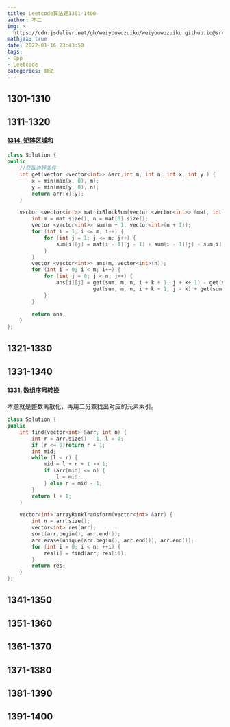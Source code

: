 ```yaml
---
title: Leetcode算法题1301-1400
author: 不二
img: >-
  https://cdn.jsdelivr.net/gh/weiyouwozuiku/weiyouwozuiku.github.io@src/source/_posts/PageImg/算法/Leetcode算法题1301-1400.jpeg
mathjax: true
date: 2022-01-16 23:43:50
tags: 
- Cpp
- Leetcode
categories: 算法
---
```


## 1301-1310
## 1311-1320

#### [1314. 矩阵区域和](https://leetcode-cn.com/problems/matrix-block-sum/)

```cpp
class Solution {
public:
    //获取边界条件
    int get(vector <vector<int>> &arr,int m, int n, int x, int y ) {
        x = min(max(x, 0), m);
        y = min(max(y, 0), n);
        return arr[x][y];
    }

    vector <vector<int>> matrixBlockSum(vector <vector<int>> &mat, int k) {
        int m = mat.size(), n = mat[0].size();
        vector <vector<int>> sum(m + 1, vector<int>(n + 1));
        for (int i = 1; i <= m; i++) {
            for (int j = 1; j <= n; j++) {
                sum[i][j] = mat[i - 1][j - 1] + sum[i - 1][j] + sum[i][j - 1] - sum[i - 1][j - 1];
            }
        }
        vector <vector<int>> ans(m, vector<int>(n));
        for (int i = 0; i < m; i++) {
            for (int j = 0; j < n; j++) {
                ans[i][j] = get(sum, m, n, i + k + 1, j + k+ 1) - get(sum, m, n, i - k, j + k + 1) -
                            get(sum, m, n, i + k + 1, j - k) + get(sum, m, n, i - k, j - k);
            }
        }

        return ans;
    }
};
```



## 1321-1330
## 1331-1340

#### [1331. 数组序号转换](https://leetcode-cn.com/problems/rank-transform-of-an-array/)

本题就是整数离散化，再用二分查找出对应的元素索引。

```cpp
class Solution {
public:
    int find(vector<int> &arr, int n) {
        int r = arr.size() - 1, l = 0;
        if (r <= 0)return r + 1;
        int mid;
        while (l < r) {
            mid = l + r + 1 >> 1;
            if (arr[mid] <= n) {
                l = mid;
            } else r = mid - 1;
        }
        return l + 1;
    }

    vector<int> arrayRankTransform(vector<int> &arr) {
        int n = arr.size();
        vector<int> res(arr);
        sort(arr.begin(), arr.end());
        arr.erase(unique(arr.begin(), arr.end()), arr.end());
        for (int i = 0; i < n; ++i) {
            res[i] = find(arr, res[i]);
        }
        return res;
    }
};
```



## 1341-1350
## 1351-1360
## 1361-1370
## 1371-1380
## 1381-1390
## 1391-1400
